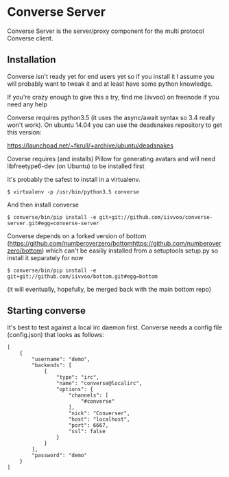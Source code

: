 # Converse Server

Converse Server is the server/proxy component for the multi protocol Converse client.

## Installation

Converse isn't ready yet for end users yet so if you install it I assume you will probably want to tweak it and at least have some python knowledge.

If you're crazy enough to give this a try, find me (iivvoo) on freenode if you need any help

Converse requires python3.5 (it uses the async/await syntax so 3.4 really won't work). On ubuntu 14.04 you can use the deadsnakes repository to get this version:

https://launchpad.net/~fkrull/+archive/ubuntu/deadsnakes

Coverse requires (and installs) Pillow for generating avatars and will need
libfreetype6-dev (on Ubuntu) to be installed first

It's probably the safest to install in a virtualenv.

    $ virtualenv -p /usr/bin/python3.5 converse

And then install converse

    $ converse/bin/pip install -e git+git://github.com/iivvoo/converse-server.git#egg=converse-server

Converse depends on a forked version of bottom (https://github.com/numberoverzero/bottomhttps://github.com/numberoverzero/bottom)
which can't be easiliy installed from a setuptools setup.py so install it
separately for now

    $ converse/bin/pip install -e git+git://github.com/iivvoo/bottom.git#egg=bottom

(it will eventually, hopefully, be merged back with the main bottom repo)

## Starting converse

It's best to test against a local irc daemon first. Converse needs
a config file (config.json) that looks as follows:

    [
        {
            "username": "demo",
            "backends": [
                {
                    "type": "irc",
                    "name": "converse@localirc",
                    "options": {
                        "channels": [
                            "#converse"
                        ],
                        "nick": "Converser",
                        "host": "localhost",
                        "port": 6667,
                        "ssl": false
                    }
                }
            ],
            "password": "demo"
        }
    ]

